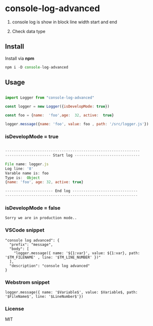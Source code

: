 # console-log-advanced

1. console log is show in block line width start and end

2. Check data type

## Install

Install via **npm**

```javascript
npm i -D console-log-advanced
```

## Usage

```javascript

import Logger from "console-log-advanced"

const logger = new Logger({isDevelopMode: true})

const foo = {name:  'foo',age:  32, active:  true}

logger.message({name: 'foo', value: foo , path: '/src/logger.js'})

```

### isDevelopMode = true

```javascript

--------------------------------------------------------------
--------------------- Start log ------------------------------

File name: logger.js
Log line: '8'
Varable name is: foo
Type is:  Object
{name: 'foo', age: 32, active: true}

---------------------- End log ------------------------------
-------------------------------------------------------------

```

### isDevelopMode = false

```
Sorry we are in production mode..
```


### VSCode snippet

```
"console log advanced": {
  "prefix": "message",
  "body": [
    "logger.message({ name: '${1:var}', value: ${1:var}, path: '$TM_FILENAME' , line: '$TM_LINE_NUMBER' })"
  ],
  "description": "console log advanced"
}
```


### Webstrom snippet

```
logger.message({ name: '$Variable$', value: $Variable$, path: '$FileName$', line: '$LineNumber$'})
```

### License

MIT
